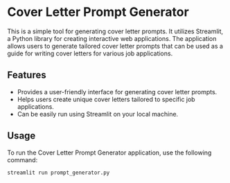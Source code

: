 # Cover Letter Prompt Generator

This is a simple tool for generating cover letter prompts. It utilizes Streamlit, a Python library for creating interactive web applications. The application allows users to generate tailored cover letter prompts that can be used as a guide for writing cover letters for various job applications.

## Features

- Provides a user-friendly interface for generating cover letter prompts.
- Helps users create unique cover letters tailored to specific job applications.
- Can be easily run using Streamlit on your local machine.

## Usage

To run the Cover Letter Prompt Generator application, use the following command:

```bash
streamlit run prompt_generator.py